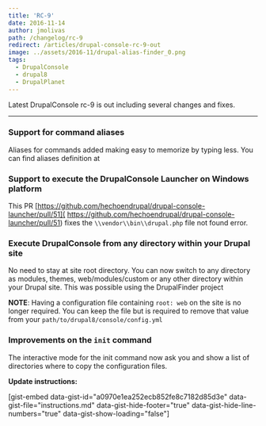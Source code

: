 ```yaml
---
title: 'RC-9'
date: 2016-11-14
author: jmolivas
path: /changelog/rc-9
redirect: /articles/drupal-console-rc-9-out
image: ../assets/2016-11/drupal-alias-finder_0.png
tags:
  - DrupalConsole
  - drupal8
  - DrupalPlanet
---
```


Latest DrupalConsole rc-9 is out including several changes and fixes.

---

### Support for command aliases

Aliases for commands added making easy to memorize by typing less. You can find aliases definition at 

### Support to execute the DrupalConsole Launcher on Windows platform

This PR [https://github.com/hechoendrupal/drupal-console-launcher/pull/51]( https://github.com/hechoendrupal/drupal-console-launcher/pull/51) fixes the `\\vendor\\bin\\drupal.php` file not found error.

### Execute DrupalConsole from any directory within your Drupal site

No need to stay at site root directory. You can now switch to any directory as modules, themes, web/modules/custom or any other directory within your Drupal site. This was possible using the DrupalFinder project 

**NOTE**: Having a configuration file containing `root: web` on the site is no longer required. You can keep the file but is required to remove that value from your `path/to/drupal8/console/config.yml`

### Improvements on the `init` command 

The interactive mode for the init command now ask you and show a list of directories where to copy the configuration files.


**Update instructions:**

\[gist-embed data-gist-id="a0970e1ea252ecb852fe8c7182d85d3e" data-gist-file="instructions.md" data-gist-hide-footer="true" data-gist-hide-line-numbers="true" data-gist-show-loading="false"\]
